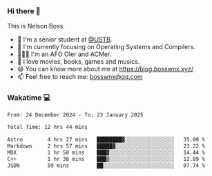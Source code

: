 ### Hi there 👋

<!--
**bosswnx/bosswnx** is a ✨ _special_ ✨ repository because its `README.md` (this file) appears on your GitHub profile.

Here are some ideas to get you started:

- 🔭 I’m currently working on ...
- 🌱 I’m currently learning ...
- 👯 I’m looking to collaborate on ...
- 🤔 I’m looking for help with ...
- 💬 Ask me about ...
- 📫 How to reach me: ...
- 😄 Pronouns: ...
- ⚡ Fun fact: ...
-->

This is Nelson Boss.

- 🏫 I'm a senior student at [@USTB](https://www.ustb.edu.cn/).
- 🌱 I'm currently focusing on Operating Systems and Compilers.
- 🧑🏻‍💻 I'm an AFO OIer and ACMer.
- 🥰 I love movies, books, games and musics.
- 😄 You can know more about me at https://blog.bosswnx.xyz/
- 📫 Feel free to reach me: bosswnx@qq.com

### Wakatime 💻

<!--START_SECTION:waka-->

```txt
From: 24 December 2024 - To: 23 January 2025

Total Time: 12 hrs 44 mins

Astro        4 hrs 27 mins   ████████▓░░░░░░░░░░░░░░░░   35.00 %
Markdown     2 hrs 57 mins   █████▓░░░░░░░░░░░░░░░░░░░   23.22 %
MDX          1 hr 50 mins    ███▓░░░░░░░░░░░░░░░░░░░░░   14.44 %
C++          1 hr 38 mins    ███▒░░░░░░░░░░░░░░░░░░░░░   12.89 %
JSON         59 mins         ██░░░░░░░░░░░░░░░░░░░░░░░   07.74 %
```

<!--END_SECTION:waka-->
